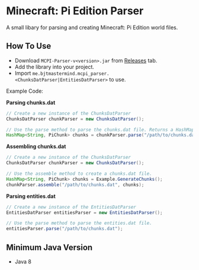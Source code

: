 # Minecraft: Pi Edition Parser

A small libary for parsing and creating Minecraft: Pi Edition world files.

## How To Use

* Download `MCPI-Parser-v<version>.jar` from [Releases](https://github.com/BJTMastermind/MCPI-Parser/issues) tab.
* Add the library into your project.
* Import `me.bjtmastermind.mcpi_parser.<ChunksDatParser|EntitiesDatParser>` to use.

Example Code:

**Parsing chunks.dat**
```java
// Create a new instance of the ChunksDatParser
ChunksDatParser chunkParser = new ChunksDatParser();

// Use the parse method to parse the chunks.dat file. Returns a HashMap of PiChunks
HashMap<String, PiChunk> chunks = chunkParser.parse("/path/to/chunks.dat");
```

**Assembling chunks.dat**
```java
// Create a new instance of the ChunksDatParser
ChunksDatParser chunkParser = new ChunksDatParser();

// Use the assemble method to create a chunks.dat file.
HashMap<String, PiChunk> chunks = Example.GenerateChunks();
chunkParser.assemble("/path/to/chunks.dat", chunks);
```

**Parsing entities.dat**
```java
// Create a new instance of the EntitiesDatParser
EntitiesDatParser entitiesParser = new EntitiesDatParser();

// Use the parse method to parse the entities.dat file.
entitiesParser.parse("/path/to/chunks.dat");
```

## Minimum Java Version

* Java 8